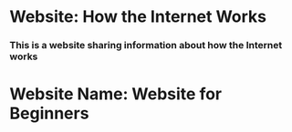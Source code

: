 # Website: How the Internet Works
### This is a website sharing information about how the Internet works

# Website Name: Website for Beginners